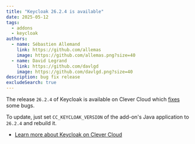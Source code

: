 ```yaml
---
title: "Keycloak 26.2.4 is available"
date: 2025-05-12
tags:
  - addons
  - keycloak
authors:
  - name: Sébastien Allemand
    link: https://github.com/allemas
    image: https://github.com/allemas.png?size=40
  - name: David Legrand
    link: https://github.com/davlgd
    image: https://github.com/davlgd.png?size=40
description: bug fix release
excludeSearch: true
---
```


The release `26.2.4` of Keycloak is available on Clever Cloud which [fixes](https://github.com/keycloak/keycloak/releases/26.2.4) some bugs.

To update, just set `CC_KEYCLOAK_VERSION` of the add-on's Java application to `26.2.4` and rebuild it.

- [Learn more about Keycloak on Clever Cloud](/developers/doc/addons/keycloak)
